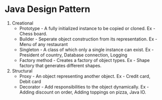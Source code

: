 # Java Design Pattern


1. Creational
   * Prototype - A fully initialized instance to be copied or cloned.
     Ex - Chess board.
   * Builder - Seperate object construction from its representation.
     Ex - Menu of any restaurant
   * Singleton - A class of which only a single instance can exist.
     Ex - President of country, Database connection, Logging
   * Factory method - Creates a factory of object types.
     Ex - Shape factory that generates different shapes.
2. Structural
   * Proxy - An object representing another object.
     Ex - Credit card, Debit card
   * Decorator - Add responsibilities to the object dynamically.
     Ex - Adding discount on order, Adding toppings on pizza, Java IO.
 
